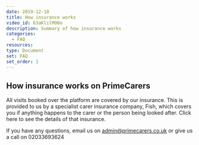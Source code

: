 ```yaml
---
date: 2019-12-10
title: How insurance works
video_id: 63aKlilMO0o
description: Summary of how insurance works
categories:
  - FAQ
resources:
type: Document
set: FAQ
set_order: 1
---
```


## How insurance works on PrimeCarers

All visits booked over the platform are covered by our insurance. This is provided to us by a specialist carer insurance company, Fish, which covers you if anything happens to the carer or the person being looked after. Click here to see the details of that insurance.

If you have any questions, email us on admin@primecarers.co.uk or give us a call on 02033693624
